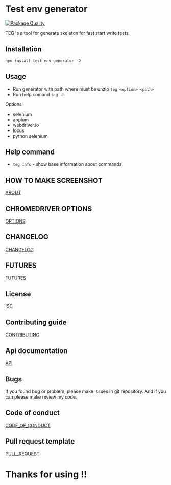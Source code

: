 # Test env generator

[![Package Quality](https://npm.packagequality.com/badge/test-env-generator.png)](https://packagequality.com/#?package=test-env-generator)

TEG is a tool for generate skeleton for fast start write tests.

## Installation

```npm install test-env-generator -D ```

## Usage

* Run generator with path where must be unzip ``` teg <option> <path> ```
* Run help comand ``` teg -h ```

Options
* selenium
* appium
* webdriver.io
* locus
* python selenium

## Help command

* ```teg info``` - show base information about commands

## HOW TO MAKE SCREENSHOT
[ABOUT](HOW_TO_MAKE_SCREENSHOT.md)

## CHROMEDRIVER OPTIONS
[OPTIONS](CONFIG_CHROMEDRIVER)

## CHANGELOG
[CHANGELOG](CHANGELOG.md)

## FUTURES
[FUTURES](FUTURES.md)

## License
[ISC](LICENSE.md)

## Contributing guide
[CONTRIBUTING](CONTRIBUTING.md)

## Api documentation
[API](API.md)

## Bugs
If you found bug or problem, please make issues in git repository. And if you can please make review my code.

## Code of conduct
[CODE_OF_CONDUCT](CODE_OF_CONDUCT.md)

## Pull request template
[PULL_REQUEST](PULL_REQUEST_TEMPLATE.md)

# Thanks for using !!
